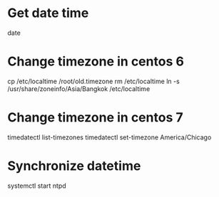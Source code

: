 # Get date time
date

# Change timezone in centos 6
cp /etc/localtime /root/old.timezone
rm /etc/localtime
ln -s /usr/share/zoneinfo/Asia/Bangkok /etc/localtime

# Change timezone in centos 7
timedatectl list-timezones
timedatectl set-timezone America/Chicago

# Synchronize datetime
systemctl start ntpd
